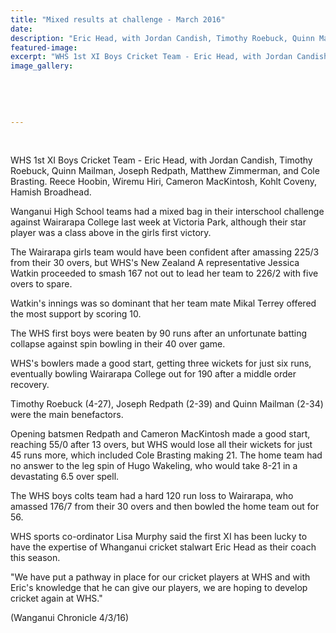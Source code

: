 ```yaml
---
title: "Mixed results at challenge - March 2016"
date: 
description: "Eric Head, with Jordan Candish, Timothy Roebuck, Quinn Mailman, Joseph Redpath, Matthew Zimmerman, and Cole Brasting. Reece Hoobin, Wiremu Hiri, Cameron MacKintosh, Kohlt Coveny, Hamish Broadhead."
featured-image: 
excerpt: "WHS 1st XI Boys Cricket Team - Eric Head, with Jordan Candish, Timothy Roebuck, Quinn Mailman, Joseph Redpath, Matthew Zimmerman, and Cole Brasting. Reece Hoobin, Wiremu Hiri, Cameron MacKintosh, Kohlt Coveny, Hamish Broadhead."
image_gallery:
	
	
	
	
	
---
```


<p>&nbsp;</p>
<p>WHS 1st XI Boys Cricket Team - Eric Head, with Jordan Candish, Timothy Roebuck, Quinn Mailman, Joseph Redpath, Matthew Zimmerman, and Cole Brasting. Reece Hoobin, Wiremu Hiri, Cameron MacKintosh, Kohlt Coveny, Hamish Broadhead.</p>
<p>Wanganui High School teams had a mixed bag in their interschool challenge against Wairarapa College last week at Victoria Park, although their star player was a class above in the girls first victory.</p>
<p>The Wairarapa girls team would have been confident after amassing 225/3 from their 30 overs, but WHS's New Zealand A representative Jessica Watkin proceeded to smash 167 not out to lead her team to 226/2 with five overs to spare.</p>
<p>Watkin's innings was so dominant that her team mate Mikal Terrey offered the most support by scoring 10.</p>
<p>The WHS first boys were beaten by 90 runs after an unfortunate batting collapse against spin bowling in their 40 over game.</p>
<p>WHS's bowlers made a good start, getting three wickets for just six runs, eventually bowling Wairarapa College out for 190 after a middle order recovery.</p>
<p>Timothy Roebuck (4-27), Joseph Redpath (2-39) and Quinn Mailman (2-34) were the main benefactors.</p>
<p>Opening batsmen Redpath and Cameron MacKintosh made a good start, reaching 55/0 after 13 overs, but WHS would lose all their wickets for just 45 runs more, which included Cole Brasting making 21. The home team had no answer to the leg spin of Hugo Wakeling, who would take 8-21 in a devastating 6.5 over spell.</p>
<p>The WHS boys colts team had a hard 120 run loss to Wairarapa, who amassed 176/7 from their 30 overs and then bowled the home team out for 56.</p>
<p>WHS sports co-ordinator Lisa Murphy said the first XI has been lucky to have the expertise of Whanganui cricket stalwart Eric Head as their coach this season.</p>
<p>"We have put a pathway in place for our cricket players at WHS and with Eric's knowledge that he can give our players, we are hoping to develop cricket again at WHS."</p>
<p>(Wanganui Chronicle 4/3/16)</p>

